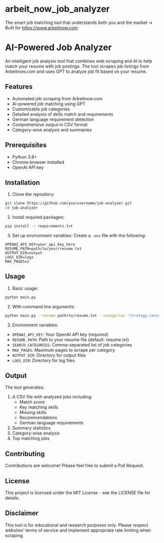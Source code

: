 # arbeit_now_job_analyzer
The smart job matching tool that understands both you and the market -> Built for https://www.arbeitnow.com

# AI-Powered Job Analyzer

An intelligent job analysis tool that combines web scraping and AI to help match your resume with job postings. The tool scrapes job listings from Arbeitnow.com and uses GPT to analyze job fit based on your resume.

## Features

- Automated job scraping from Arbeitnow.com
- AI-powered job matching using GPT
- Customizable job categories
- Detailed analysis of skills match and requirements
- German language requirement detection
- Comprehensive output in CSV format
- Category-wise analysis and summaries

## Prerequisites

- Python 3.8+
- Chrome browser installed
- OpenAI API key

## Installation

1. Clone the repository:
```bash
git clone https://github.com/yourusername/job-analyzer.git
cd job-analyzer
```

2. Install required packages:
```bash
pip install -r requirements.txt
```

3. Set up environment variables:
Create a `.env` file with the following:
```
OPENAI_API_KEY=your_api_key_here
RESUME_PATH=path/to/your/resume.txt
OUTPUT_DIR=output
LOGS_DIR=logs
MAX_PAGES=2
```

## Usage

1. Basic usage:
```bash
python main.py
```

2. With command line arguments:
```bash
python main.py --resume path/to/resume.txt --categories "strategy,consulting" --max-pages 3
```

3. Environment variables:
- `OPENAI_API_KEY`: Your OpenAI API key (required)
- `RESUME_PATH`: Path to your resume file (default: resume.txt)
- `SEARCH_CATEGORIES`: Comma-separated list of job categories
- `MAX_PAGES`: Maximum pages to scrape per category
- `OUTPUT_DIR`: Directory for output files
- `LOGS_DIR`: Directory for log files

## Output

The tool generates:
1. A CSV file with analyzed jobs including:
   - Match score
   - Key matching skills
   - Missing skills
   - Recommendations
   - German language requirements
2. Summary statistics
3. Category-wise analysis
4. Top matching jobs

## Contributing

Contributions are welcome! Please feel free to submit a Pull Request.

## License

This project is licensed under the MIT License - see the LICENSE file for details.

## Disclaimer

This tool is for educational and research purposes only. Please respect websites' terms of service and implement appropriate rate limiting when scraping.
